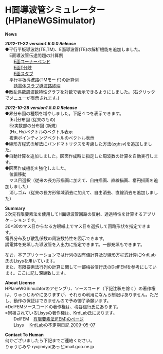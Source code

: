 ﻿# H面導波管シミュレーター(HPlaneWGSimulator)  
  
**News**

***2012-11-22 version1.6.0.0 Release***  
●平行平板導波路(TE,TM)、E面導波管(TE)の解析機能を追加しました。  
　E面導波管伝達問題の計算例   
　　[E面コーナーベンド](http://ryujimiya.hatenablog.com/entry/2012/11/22/002733)  
　　[E面T分岐](http://ryujimiya.hatenablog.com/entry/2012/11/22/010458)   
　　[E面スタブ](http://ryujimiya.hatenablog.com/entry/2012/11/22/015323)   
　平行平板導波路(TMモード)の計算例   
　　[誘電体スラブ導波路終端](http://ryujimiya.hatenablog.com/entry/2012/11/25/204048)   
●散乱係数周波数特性グラフを対数で表示できるようにしました。(右クリックでメニューが表示されます。)  

***2012-10-28 version1.5.0.0 Release***  
●界分布図の種類を増やしました。下記４つを表示できます。  
　|Ez|分布図 (従来のもの)  
　Ez実数部の分布図 (新規)  
　(Hx, Hy)ベクトルのベクトル表示  
　複素ポインティングベクトルのベクトル表示  
●線形方程式の解法にバンドマトリクスを考慮した方法(zgbsv)を追加しました。  
●自動計算を追加しました。図面作成時に指定した周波数の計算を自動実行します。  
●図面作成機能を強化しました。  
　位置移動  
　マス目選択（従来の長方形描画に加えて、自由描画、直線描画、楕円描画を追加しました）  
　消しゴム（従来の長方形領域消去に加えて、自由消去、直線消去を追加しました）  
  

**Summary**  
2次元有限要素法を使用してH面導波管回路の反射、透過特性を計算するアプリケーションです。  
30×30のマス目からなる方眼紙上でマス目を選択して回路形状を指定できます。  
電界分布及び散乱係数の周波数特性を図示できます。  
誘電体を充填した導波管を入出力に指定できます。一部充填もできます。  

なお、本アプリケーションでは行列の固有値計算及び線形方程式計算にKrdLab氏のLisysを用いています。  
また、有限要素法行列の計算に関して一部梅谷信行氏のDelFEMを参考にしています。ここに記し深謝致します。  
  
**About License**  
HPlaneWGSimulatorのアセンブリ、ソースコード（下記注釈を除く）の著作権は、りゅうじみやにありますが、それらの利用になんら制限はありません。ただし、動作の保証はできませんので予め御了承願います。  
※DelFEMソースコードの著作権は、梅谷信行氏にあります。  
※同梱されているLisysの著作権は、KrdLab氏にあります。  
　　DelFEM　[有限要素法(FEM)のページ](http://ums.futene.net/)  
　　Lisys　 [KrdLabの不定期日記 2009-05-07](http://d.hatena.ne.jp/KrdLab/20090507)  
  
**Contact To Human**  
何かございましたら下記までご連絡ください。  
りゅうじみや ryujimiya(あっと)mail.goo.ne.jp  
  
